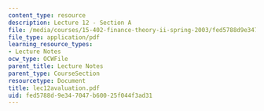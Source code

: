 ```yaml
---
content_type: resource
description: Lecture 12 - Section A
file: /media/courses/15-402-finance-theory-ii-spring-2003/fed5788d9e347047b60025f044f3ad31_lec12avaluation.pdf
file_type: application/pdf
learning_resource_types:
- Lecture Notes
ocw_type: OCWFile
parent_title: Lecture Notes
parent_type: CourseSection
resourcetype: Document
title: lec12avaluation.pdf
uid: fed5788d-9e34-7047-b600-25f044f3ad31
---
```

